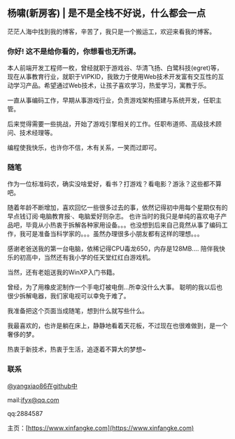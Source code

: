## 杨啸(新房客) | 是不是全栈不好说，什么都会一点

茫茫人海中找到我的博客，辛苦了，我只是一个搬运工，欢迎来看我的博客。

### 你好! 这不是给你看的，你想看也无所谓。

本人前端开发工程师一枚，曾经就职于游戏谷、华清飞扬、白鹭科技(egret)等，现在从事教育行业，就职于VIPKID，我致力于使用Web技术开发富有交互性的互动学习产品。希望通过Web技术，让孩子喜欢学习，热爱学习，寓教于乐。

一直从事编码工作，早期从事游戏行业，负责游戏架构搭建与系统开发，任职主管。

后来觉得需要一些挑战，开始了游戏引擎相关的工作。任职布道师、高级技术顾问、技术经理等。

编程使我快乐，也许你不信，木有关系，一笑而过即可。

### 随笔

作为一位标准码农，确实没啥爱好，看书？打游戏？看电影？游泳？这些都不算吧。

随着年龄不断增加，喜欢回忆一些很多过去的事，依然记得初中用每个星期仅有的早点钱订阅·电脑教育报·、电脑爱好则杂志。 也许当时的我只是单纯的喜欢电子产品吧，毕竟从小热衷于拆解各种家用设备。。。也没想到后来自己竟然从事了编码工作，我可是准备当科学家的。。。虽然办理很多小朋友都有这样的理想。。。

感谢老爸送我的第一台电脑，依稀记得CPU毒龙650，内存是128MB.... 陪伴我快乐的初高中，当然还有我小学的任天堂红红白游戏机。

当然，还有老姐送我的WinXP入门书籍。

曾经，为了用橡皮泥制作一个手电灯被电倒...所幸没什么大事。 聪明的我以后也很少拆解电器，我们家电视可以幸免于难了。 

我准备把这个页面当成随笔，想到什么就写些什么。

我最喜欢的，也许是躺在床上，静静地看着天花板，不过现在也很难做到，是一个奢侈的梦。

热衷于新技术，热衷于生活，追逐着不算大的梦想~

### 联系

[@yangxiao86在github中](https://github.com/yangxiao86)

mail:ifyx@qq.com

qq:2884587

主页：[https://www.xinfangke.com](https://www.xinfangke.com)

